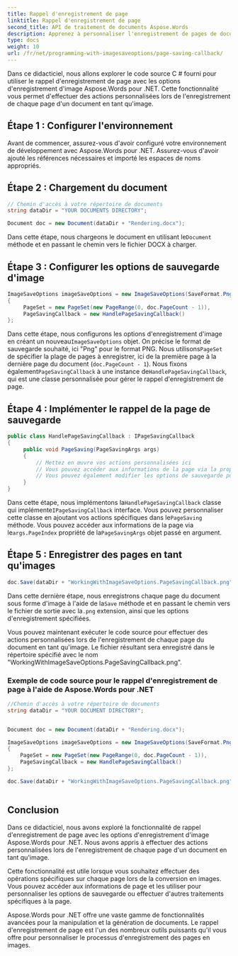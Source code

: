 ```yaml
---
title: Rappel d'enregistrement de page
linktitle: Rappel d'enregistrement de page
second_title: API de traitement de documents Aspose.Words
description: Apprenez à personnaliser l'enregistrement de pages de document en images avec Aspose.Words pour .NET.
type: docs
weight: 10
url: /fr/net/programming-with-imagesaveoptions/page-saving-callback/
---
```


Dans ce didacticiel, nous allons explorer le code source C # fourni pour utiliser le rappel d'enregistrement de page avec les options d'enregistrement d'image Aspose.Words pour .NET. Cette fonctionnalité vous permet d'effectuer des actions personnalisées lors de l'enregistrement de chaque page d'un document en tant qu'image.

## Étape 1 : Configurer l'environnement

Avant de commencer, assurez-vous d'avoir configuré votre environnement de développement avec Aspose.Words pour .NET. Assurez-vous d'avoir ajouté les références nécessaires et importé les espaces de noms appropriés.

## Étape 2 : Chargement du document

```csharp
// Chemin d'accès à votre répertoire de documents
string dataDir = "YOUR DOCUMENTS DIRECTORY";

Document doc = new Document(dataDir + "Rendering.docx");
```

 Dans cette étape, nous chargeons le document en utilisant le`Document` méthode et en passant le chemin vers le fichier DOCX à charger.

## Étape 3 : Configurer les options de sauvegarde d'image

```csharp
ImageSaveOptions imageSaveOptions = new ImageSaveOptions(SaveFormat.Png)
{
     PageSet = new PageSet(new PageRange(0, doc.PageCount - 1)),
     PageSavingCallback = new HandlePageSavingCallback()
};
```

 Dans cette étape, nous configurons les options d'enregistrement d'image en créant un nouveau`ImageSaveOptions` objet. On précise le format de sauvegarde souhaité, ici "Png" pour le format PNG. Nous utilisons`PageSet` de spécifier la plage de pages à enregistrer, ici de la première page à la dernière page du document (`doc.PageCount - 1`). Nous fixons également`PageSavingCallback` à une instance de`HandlePageSavingCallback`, qui est une classe personnalisée pour gérer le rappel d'enregistrement de page.

## Étape 4 : Implémenter le rappel de la page de sauvegarde

```csharp
public class HandlePageSavingCallback : IPageSavingCallback
{
     public void PageSaving(PageSavingArgs args)
     {
         // Mettez en œuvre vos actions personnalisées ici
         // Vous pouvez accéder aux informations de la page via la propriété "args.PageIndex"
         // Vous pouvez également modifier les options de sauvegarde pour chaque page individuellement
     }
}
```

 Dans cette étape, nous implémentons la`HandlePageSavingCallback` classe qui implémente`IPageSavingCallback` interface. Vous pouvez personnaliser cette classe en ajoutant vos actions spécifiques dans le`PageSaving` méthode. Vous pouvez accéder aux informations de la page via le`args.PageIndex` propriété de la`PageSavingArgs` objet passé en argument.

## Étape 5 : Enregistrer des pages en tant qu'images

```csharp
doc.Save(dataDir + "WorkingWithImageSaveOptions.PageSavingCallback.png", imageSaveOptions);
```

 Dans cette dernière étape, nous enregistrons chaque page du document sous forme d'image à l'aide de la`Save` méthode et en passant le chemin vers le fichier de sortie avec la`.png` extension, ainsi que les options d'enregistrement spécifiées.

Vous pouvez maintenant exécuter le code source pour effectuer des actions personnalisées lors de l'enregistrement de chaque page du document en tant qu'image. Le fichier résultant sera enregistré dans le répertoire spécifié avec le nom "WorkingWithImageSaveOptions.PageSavingCallback.png".

### Exemple de code source pour le rappel d'enregistrement de page à l'aide de Aspose.Words pour .NET


```csharp 
//Chemin d'accès à votre répertoire de documents
string dataDir = "YOUR DOCUMENT DIRECTORY"; 


Document doc = new Document(dataDir + "Rendering.docx");

ImageSaveOptions imageSaveOptions = new ImageSaveOptions(SaveFormat.Png)
{
	PageSet = new PageSet(new PageRange(0, doc.PageCount - 1)),
	PageSavingCallback = new HandlePageSavingCallback()
};

doc.Save(dataDir + "WorkingWithImageSaveOptions.PageSavingCallback.png", imageSaveOptions);
        
```

## Conclusion

Dans ce didacticiel, nous avons exploré la fonctionnalité de rappel d'enregistrement de page avec les options d'enregistrement d'image Aspose.Words pour .NET. Nous avons appris à effectuer des actions personnalisées lors de l'enregistrement de chaque page d'un document en tant qu'image.

Cette fonctionnalité est utile lorsque vous souhaitez effectuer des opérations spécifiques sur chaque page lors de la conversion en images. Vous pouvez accéder aux informations de page et les utiliser pour personnaliser les options de sauvegarde ou effectuer d'autres traitements spécifiques à la page.

Aspose.Words pour .NET offre une vaste gamme de fonctionnalités avancées pour la manipulation et la génération de documents. Le rappel d'enregistrement de page est l'un des nombreux outils puissants qu'il vous offre pour personnaliser le processus d'enregistrement des pages en images.